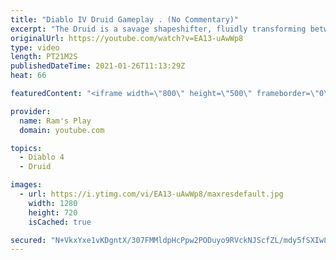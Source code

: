 ```yaml
---
title: "Diablo IV Druid Gameplay . (No Commentary)"
excerpt: "The Druid is a savage shapeshifter, fluidly transforming between the forms of a towering bear or a vicious werewolf to fight alongside the creatures of the wild."
originalUrl: https://youtube.com/watch?v=EA13-uAwWp8
type: video
length: PT21M2S
publishedDateTime: 2021-01-26T11:13:29Z
heat: 66

featuredContent: "<iframe width=\"800\" height=\"500\" frameborder=\"0\" src=\"https://www.youtube.com/embed/EA13-uAwWp8\" allow=\"accelerometer; autoplay; encrypted-media; gyroscope; picture-in-picture\" allowfullscreen></iframe>"

provider:
  name: Ram's Play
  domain: youtube.com

topics:
  - Diablo 4
  - Druid

images:
  - url: https://i.ytimg.com/vi/EA13-uAwWp8/maxresdefault.jpg
    width: 1280
    height: 720
    isCached: true

secured: "N+VkxYxe1vKDgntX/307FMMldpHcPpw2PODuyo9RVckNJScfZL/mdy5fSXIw8FLhBbAKZs9BUbJWOKXxP4rpaZNddD4O24lAv1ZhTFXmqL/b7U6r5Tzxpx56zZg99gPaVlEPJhpPG2vRDIAs2PS7zPdGQcM8Em+OdiCxYISVEJ3YX9n6bOlLUvCEWGbgh2JKwI64bVW3KSl8P5h9Z1HSSrzzVjYzuJl11PdQ3qYDmZWVDDDW1vhNlE4dJctgXiyEnLiPlXxk8mxnQrfPqIQ9PXS2SbIuaEbsCnglTXAJHX0PtlGE8HO7bpE8Hqa/GBWEK/5yT/dUT6csdNM7XsZLaZVKbYqGJfJdAz8f/ov+BzRU0EfbDxOyQi4xYMOPHTnmCdwEJMOUKZ8UYoPb8H4f1dEiboHI2a9CECl9O0gkAoY2Wz9sLOMI6V+bqNe04Sce;hhWpTwkBmh8SuRByEov5AA=="
---
```


